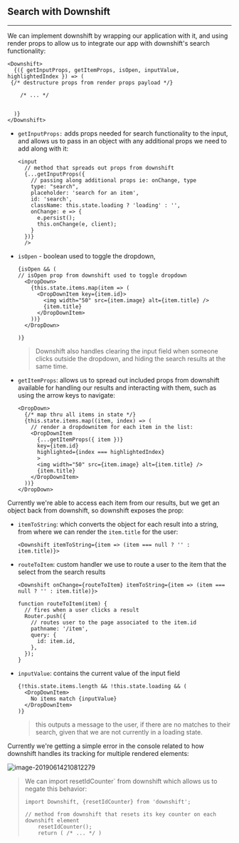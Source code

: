## Search with Downshift

---------------------------------

We can implement downshift by wrapping our application with it, and using render props to allow us to integrate our app with downshift's search functionality:

```react
<Downshift>
  {({ getInputProps, getItemProps, isOpen, inputValue, highlightedIndex }) => (
 {/* destructure props from render props payload */}

    /* ... */


  )}
</Downshift>
```



- `getInputProps:` adds props needed for search functionality to the input, and allows us to pass in an object with any additional props we need to add along with it:

  ```react
  <input
    // method that spreads out props from downshift
    {...getInputProps({
      // passing along additional props ie: onChange, type
      type: "search",
      placeholder: 'search for an item',
      id: 'search',
      className: this.state.loading ? 'loading' : '',
      onChange: e => {
        e.persist();
        this.onChange(e, client);
      }
    })}
    />
  ```





- `isOpen` - boolean used to toggle the dropdown,

  ```react
  {isOpen && (
  // isOpen prop from downshift used to toggle dropdown
    <DropDown>
      {this.state.items.map(item => (
        <DropDownItem key={item.id}>
          <img width="50" src={item.image} alt={item.title} />
          {item.title}
        </DropDownItem>
      ))}
    </DropDown>
  
  )}
  ```

  > Downshift also handles clearing the input field when someone clicks outside the dropdown, and hiding the search results at the same time. 

  

- `getItemProps`:  allows us to spread out included props from downshift available for handling our results and interacting with them, such as using the arrow keys to navigate:

  ```react
  <DropDown>
    {/* map thru all items in state */}
    {this.state.items.map((item, index) => (
      // render a dropdownitem for each item in the list:
      <DropDownItem
        {...getItemProps({ item })}
        key={item.id}
        highlighted={index === highlightedIndex}
        >
        <img width="50" src={item.image} alt={item.title} />
        {item.title}
      </DropDownItem>
    ))}
  </DropDown>
  ```



Currently we're able to access each item from our results, but we get an object back from downshift, so downshift exposes the prop:

- `itemToString`: which converts the object for each result into a string, from where we can render the `item.title` for the user:

  ```react
  <Downshift itemToString={item => (item === null ? '' : item.title)}>
  ```

  

- `routeToItem`: custom handler we use to route a user to the item that the select from the search results

  ```react
  <Downshift onChange={routeToItem} itemToString={item => (item === null ? '' : item.title)}>
  ```

  ```react
  function routeToItem(item) {
    // fires when a user clicks a result
    Router.push({
      // routes user to the page associated to the item.id
      pathname: '/item',
      query: {
        id: item.id,
      },
    });
  }
  ```



- `inputValue`: contains the current value of the input field

  ```react
  {!this.state.items.length && !this.state.loading && (
    <DropDownItem>
      No items match {inputValue}
    </DropDownItem>
  )}
  ```

  > this outputs a message to the user, if there are no matches to their search, given that we are not currently in a loading state. 



Currently we're getting a simple error in the console related to how downshift handles its tracking for multiple rendered elements:

![image-20190614210812279](http://ww2.sinaimg.cn/large/006tNc79ly1g41khiarmnj30mc00s74b.jpg)

> We can import resetIdCounter` from downshift which allows us to negate this behavior:
>
> ```react
> import Downshift, {resetIdCounter} from 'downshift'; 
> ```
>
> ```react
> // method from downshift that resets its key counter on each downshift element
>     resetIdCounter(); 
>     return ( /* ... */ )
> ```

